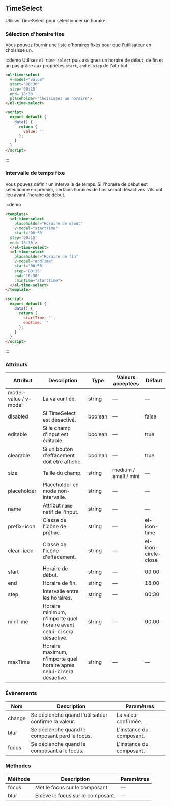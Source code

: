 ## TimeSelect

Utiliser TimeSelect pour sélectionner un horaire.

### Sélection d'horaire fixe

Vous pouvez fournir une liste d'horaires fixés pour que l'utilisateur en choisisse un.

:::demo Utilisez `el-time-select` puis assignez un horaire de début, de fin et un pas grâce aux propriétés `start`, `end` et `step` de l'attribut.
```html
<el-time-select
  v-model="value"
  start='08:30'
  step='00:15'
  end='18:30'
  placeholder="Choisissez un horaire">
</el-time-select>

<script>
  export default {
    data() {
      return {
        value: ''
      };
    }
  }
</script>
```
:::

### Intervalle de temps fixe

Vous pouvez définir un intervalle de temps. Si l'horaire de début est sélectionné en premier, certains horaires de fins seront désactivés s'ils ont lieu avant l'horaire de début.

:::demo
```html
<template>
  <el-time-select
    placeholder="Horaire de début"
    v-model="startTime"
    start='08:30'
  step='00:15'
  end='18:30'>
  </el-time-select>
  <el-time-select
    placeholder="Horaire de fin"
    v-model="endTime"
    start='08:30'
    step='00:15'
    end='18:30'
    :minTime="startTime">
  </el-time-select>
</template>

<script>
  export default {
    data() {
      return {
        startTime: '',
        endTime: ''
      };
    }
  }
</script>
```
:::

### Attributs

| Attribut      | Description          | Type      | Valeurs acceptées       | Défaut  |
|---------- |-------------- |---------- |--------------------------------  |-------- |
| model-value / v-model | La valeur liée. | string | — | — |
| disabled | Si TimeSelect est désactivé. | boolean | — | false |
| editable | Si le champ d'input est éditable. | boolean | — | true |
| clearable | Si un bouton d'effacement doit être affiché. | boolean | — | true |
| size | Taille du champ. | string | medium / small / mini | — |
| placeholder | Placeholder en mode non-intervalle. | string | — | — |
| name | Attribut `name` natif de l'input. | string | — | — |
| prefix-icon | Classe de l'icône de préfixe. | string | — | el-icon-time |
| clear-icon | Classe de l'icône d'effacement. | string | — | el-icon-circle-close |
| start | Horaire de début. | string | — | 09:00 |
| end | Horaire de fin. | string | — | 18:00 |
| step | Intervalle entre les horaires. | string | — | 00:30 |
| minTime | Horaire minimum, n'importe quel horaire avant celui-ci sera désactivé. | string | — | 00:00 |
| maxTime | Horaire maximum, n'importe quel horaire après celui-ci sera désactivé. | string | — | — |


### Évènements

| Nom | Description | Paramètres |
|---------|--------|---------|
| change | Se déclenche quand l'utilisateur confirme la valeur. | La valeur confirmée. |
| blur | Se déclenche quand le composant perd le focus. | L'instance du composant. |
| focus | Se déclenche quand le composant a le focus. | L'instance du composant. |

### Méthodes

| Méthode | Description | Paramètres |
| ---- | ---- | ---- |
| focus | Met le focus sur le composant. | — |
| blur | Enlève le focus sur le composant. | — |
